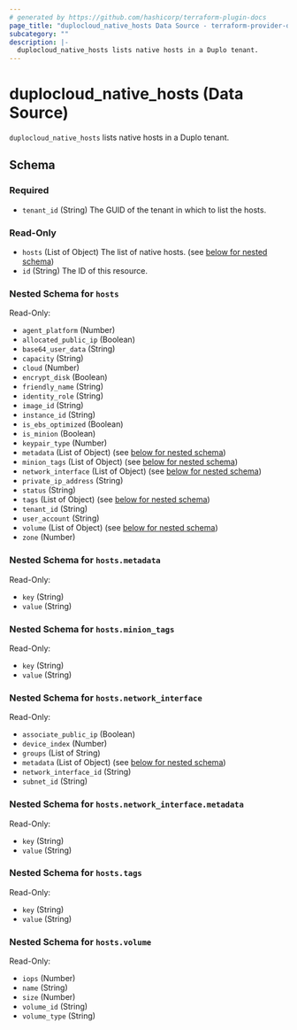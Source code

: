 ```yaml
---
# generated by https://github.com/hashicorp/terraform-plugin-docs
page_title: "duplocloud_native_hosts Data Source - terraform-provider-duplocloud"
subcategory: ""
description: |-
  duplocloud_native_hosts lists native hosts in a Duplo tenant.
---
```


# duplocloud_native_hosts (Data Source)

`duplocloud_native_hosts` lists native hosts in a Duplo tenant.



<!-- schema generated by tfplugindocs -->
## Schema

### Required

- `tenant_id` (String) The GUID of the tenant in which to list the hosts.

### Read-Only

- `hosts` (List of Object) The list of native hosts. (see [below for nested schema](#nestedatt--hosts))
- `id` (String) The ID of this resource.

<a id="nestedatt--hosts"></a>
### Nested Schema for `hosts`

Read-Only:

- `agent_platform` (Number)
- `allocated_public_ip` (Boolean)
- `base64_user_data` (String)
- `capacity` (String)
- `cloud` (Number)
- `encrypt_disk` (Boolean)
- `friendly_name` (String)
- `identity_role` (String)
- `image_id` (String)
- `instance_id` (String)
- `is_ebs_optimized` (Boolean)
- `is_minion` (Boolean)
- `keypair_type` (Number)
- `metadata` (List of Object) (see [below for nested schema](#nestedobjatt--hosts--metadata))
- `minion_tags` (List of Object) (see [below for nested schema](#nestedobjatt--hosts--minion_tags))
- `network_interface` (List of Object) (see [below for nested schema](#nestedobjatt--hosts--network_interface))
- `private_ip_address` (String)
- `status` (String)
- `tags` (List of Object) (see [below for nested schema](#nestedobjatt--hosts--tags))
- `tenant_id` (String)
- `user_account` (String)
- `volume` (List of Object) (see [below for nested schema](#nestedobjatt--hosts--volume))
- `zone` (Number)

<a id="nestedobjatt--hosts--metadata"></a>
### Nested Schema for `hosts.metadata`

Read-Only:

- `key` (String)
- `value` (String)


<a id="nestedobjatt--hosts--minion_tags"></a>
### Nested Schema for `hosts.minion_tags`

Read-Only:

- `key` (String)
- `value` (String)


<a id="nestedobjatt--hosts--network_interface"></a>
### Nested Schema for `hosts.network_interface`

Read-Only:

- `associate_public_ip` (Boolean)
- `device_index` (Number)
- `groups` (List of String)
- `metadata` (List of Object) (see [below for nested schema](#nestedobjatt--hosts--network_interface--metadata))
- `network_interface_id` (String)
- `subnet_id` (String)

<a id="nestedobjatt--hosts--network_interface--metadata"></a>
### Nested Schema for `hosts.network_interface.metadata`

Read-Only:

- `key` (String)
- `value` (String)



<a id="nestedobjatt--hosts--tags"></a>
### Nested Schema for `hosts.tags`

Read-Only:

- `key` (String)
- `value` (String)


<a id="nestedobjatt--hosts--volume"></a>
### Nested Schema for `hosts.volume`

Read-Only:

- `iops` (Number)
- `name` (String)
- `size` (Number)
- `volume_id` (String)
- `volume_type` (String)
